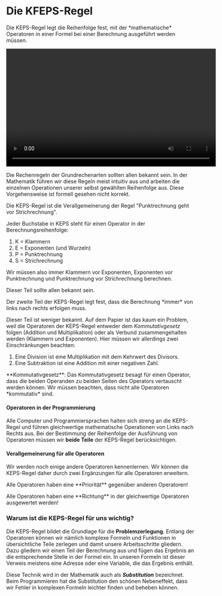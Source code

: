# Die KFEPS-Regel

<p class="alert alert-primary" markdown="1">
Die KEPS-Regel legt die Reihenfolge fest, mit der *mathematische* Operatoren in einer Formel bei einer Berechnung ausgeführt werden müssen. 
</p>


<p>
<video width="560" height="315" controls="true"><source src="https://youtu.be/6Vfzy94ExNw">https://youtu.be/6Vfzy94ExNw</video>
</p>

Die Rechenregeln der Grundrechenarten sollten allen bekannt sein. In der Mathematik führen wir diese Regeln meist intuitiv aus und arbeiten die einzelnen Operationen unserer selbst gewählten Reihenfolge aus. Diese Vorgehensweise ist formell gesehen nicht korrekt. 

Die KEPS-Regel ist die Verallgemeinerung der Regel "Punktrechnung geht vor Strichrechnung". 

<div class="alert alert-primary" markdown="1">
Jeder Buchstabe in KEPS steht für einen Operator in der Berechnungsreihenfolge: 

1. K = Klammern
2. E = Exponenten (und Wurzeln)
3. P = Punktrechnung
4. S = Strichrechnung
</div>

Wir müssen also immer Klammern vor Exponenten, Exponenten vor Punktrechnung und Punktrechnung vor Strichrechnung berechnen. 

Dieser Teil sollte allen bekannt sein.

<p class="alert alert-primary" markdown="1">
Der zweite Teil der KEPS-Regel legt fest, dass die Berechnung *immer* von links nach rechts erfolgen muss.
</p>

Dieser Teil ist weniger bekannt. Auf dem Papier ist das kaum ein Problem, weil die Operatoren der KEPS-Regel entweder dem *Kommutativgesetz* folgen (Addition und Multiplikation) oder als Verbund zusammengehalten werden (Klammern und Exponenten). Hier müssen wir allerdings zwei Einschränkungen beachten:

1. Eine Division ist eine Multiplikation mit dem Kehrwert des Divisors. 
2. Eine Subtraktion ist eine Addition mit einer negativen Zahl. 

<p class="alert alert-success" markdown="1">
**Kommutativgesetz**: Das Kommutativgesetz besagt für einen Operator, dass die beiden Operanden zu beiden Seiten des Operators vertauscht werden können. Wir müssen beachten, dass nicht alle Operatoren *kommutativ* sind.
</p>

#### Operatoren in der Programmierung

Alle Computer und Programmiersprachen halten sich streng an die KEPS-Regel und führen gleichwertige mathematische Operationen von Links nach Rechts aus. Bei der Bestimmung der Reihenfolge der Ausführung von Operatoren müssen wir **beide Teile** der KEPS-Regel berücksichtigen.

#### Verallgemeinerung für alle Operatoren

Wir werden noch einige andere Operatoren kennenlernen. Wir können die KEPS-Regel daher durch zwei Ergänzungen für alle Operatoren erweitern. 

<p class="alert alert-primary" markdown="1">
Alle Operatoren haben eine **Priorität** gegenüber anderen Operatoren!
</p>

<p class="alert alert-primary" markdown="1">
Alle Operatoren haben eine **Richtung** in der gleichwertige Operatoren ausgewertet werden!
</p>

### Warum ist die KEPS-Regel für uns wichtig?

Die KEPS-Regel bildet die Grundlage für die **Problemzerlegung**. Entlang der Operatoren können wir nämlich komplexe Formeln und Funktionen in übersichtliche Teile zerlegen und damit unsere Arbeitsschritte gliedern. Dazu gliedern wir einen Teil der Berechnung aus und fügen das Ergebnis an die entsprechende Stelle in der Formel ein. In unseren Formeln ist dieser Verweis meistens eine Adresse oder eine Variable, die das Ergebnis enthält. 

Diese Technik wird in der Mathematik auch als ***Substitution*** bezeichnet. Beim Programmieren hat die Substitution den schönen Nebeneffekt, dass wir Fehler in komplexen Formeln leichter finden und beheben können.